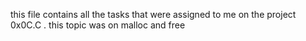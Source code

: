 this file contains all the tasks that were assigned to me on the project 0x0C.C . this topic was on malloc and free 

